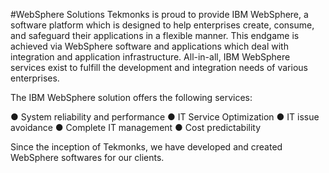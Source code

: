 #WebSphere Solutions
Tekmonks is proud to provide IBM WebSphere, a software platform which is designed to help  enterprises create, consume, and safeguard their applications in a flexible manner. This endgame is achieved via WebSphere software and applications which deal with integration and application infrastructure. All-in-all, IBM WebSphere services exist to fulfill the development and integration needs of various enterprises.

The IBM WebSphere solution offers the following services:

● System reliability and performance
● IT Service Optimization
● IT issue avoidance
● Complete IT management
● Cost predictability

Since the inception of Tekmonks, we have developed and created WebSphere softwares for our clients.
